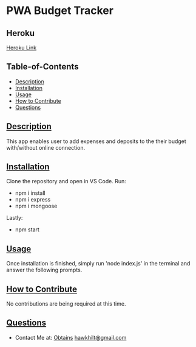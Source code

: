 # PWA Budget Tracker

## Heroku
[Heroku Link](https://dudley-hockey-47391.herokuapp.com/)

## Table-of-Contents
  * [Description](#description)
  * [Installation](#installation)
  * [Usage](#usage)
  * [How to Contribute](#how-to-contribute)
  * [Questions](#questions)
  
  ## [Description](#table-of-contents)
  This app enables user to add expenses and deposits to the their budget with/without online connection.

  ## [Installation](#table-of-contents)
  Clone the repository and open in VS Code.
  Run:
  * npm i install
  * npm i express
  * npm i mongoose
  
  Lastly:
  * npm start

  ## [Usage](#table-of-contents)
  Once installation is finished, simply run 'node index.js' in the terminal and answer the following prompts.

  ## [How to Contribute](#table-of-contents)
  No contributions are being required at this time.


  ## [Questions](#table-of-contents)
  * Contact Me at:
  [Obtains](https://github.com/Obtains)
  hawkhilt@gmail.com